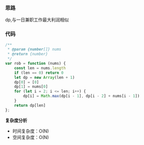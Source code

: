 ### 思路 
 
dp,与一日兼职工作最大利润相似 
 
### 代码 
 
 
``` js
/**
 * @param {number[]} nums
 * @return {number}
 */
var rob = function (nums) {
    const len = nums.length
    if (len == 0) return 0
    let dp = new Array(len + 1)
    dp[0] = [0]
    dp[1] = nums[0]
    for (let i = 2; i <= len; i++) {
        dp[i] = Math.max(dp[i - 1], dp[i - 2] + nums[i - 1])
    }
    return dp[len]
};
``` 

**复杂度分析** 
- 时间复杂度：O(N) 
- 空间复杂度：O(N)


